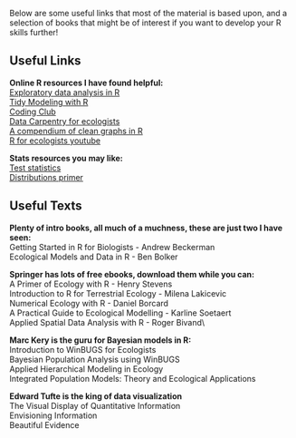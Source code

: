 Below are some useful links that most of the material is based upon, and a selection of books that might be of interest if you want to develop your R skills further!

## Useful Links
**Online R resources I have found helpful:**\
[Exploratory data analysis in R](https://bookdown.org/rdpeng/exdata/)\
[Tidy Modeling with R](https://www.tmwr.org/)\
[Coding Club](https://ourcodingclub.github.io/tutorials)\
[Data Carpentry for ecologists](https://datacarpentry.org/R-ecology-lesson/)\
[A compendium of clean graphs in R](https://www.shinyapps.org/apps/RGraphCompendium/index.php)\
[R for ecologists youtube](https://www.youtube.com/c/RforEcologists/videos)

**Stats resources you may like:**\
[Test statistics](https://onishlab.colostate.edu/wp-content/uploads/2019/07/which_test_flowchart.png)\
[Distributions primer](http://people.stern.nyu.edu/adamodar/pdfiles/papers/statprimer.pdf)


## Useful Texts
**Plenty of intro books, all much of a muchness, these are just two I have seen:**\
Getting Started in R for Biologists - Andrew Beckerman\
Ecological Models and Data in R - Ben Bolker

**Springer has lots of free ebooks, download them while you can:**\
A Primer of Ecology with R - Henry Stevens\
Introduction to R for Terrestrial Ecology - Milena Lakicevic\
Numerical Ecology with R - Daniel Borcard\
A Practical Guide to Ecological Modelling - Karline Soetaert\
Applied Spatial Data Analysis with R - Roger Bivand\

**Marc Kery is the guru for Bayesian models in R:**\
Introduction to WinBUGS for Ecologists\
Bayesian Population Analysis using WinBUGS\
Applied Hierarchical Modeling in Ecology\
Integrated Population Models: Theory and Ecological Applications

**Edward Tufte is the king of data visualization**\
The Visual Display of Quantitative Information\
Envisioning Information\
Beautiful Evidence

